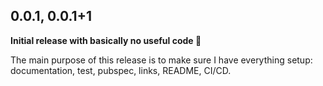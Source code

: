 ## 0.0.1, 0.0.1+1

**Initial release with basically no useful code 🙈**

The main purpose of this release is to make sure I have everything setup: documentation, test, pubspec, links, README, CI/CD.
